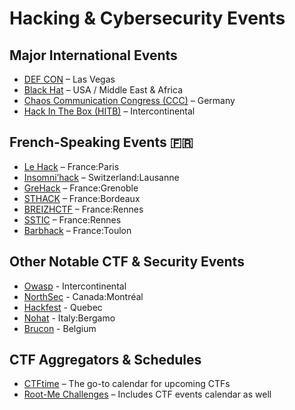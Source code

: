 # Hacking & Cybersecurity Events

## Major International Events
- [DEF CON](https://defcon.org/) – Las Vegas   
- [Black Hat](https://blackhat.com/) – USA / Middle East & Africa
- [Chaos Communication Congress (CCC)](https://events.ccc.de/) – Germany 
- [Hack In The Box (HITB)](https://conference.hitb.org/) – Intercontinental

## French-Speaking Events 🇫🇷
- [Le Hack](https://lehack.org/) – France:Paris
- [Insomni’hack](https://insomnihack.ch/) – Switzerland:Lausanne
- [GreHack](https://grehack.fr/) – France:Grenoble
- [STHACK](https://sthack.fr/) – France:Bordeaux
- [BREIZHCTF](https://www.breizhctf.com/) – France:Rennes
- [SSTIC](https://www.sstic.org/) – France:Rennes
- [Barbhack](https://www.barbhack.fr/2025/fr/) – France:Toulon

## Other Notable CTF & Security Events
- [Owasp](https://owasp.org/chapters/) - Intercontinental
- [NorthSec](https://nsec.io/) - Canada:Montréal
- [Hackfest](https://hackfest.ca/) - Quebec
- [Nohat](https://www.nohat.it/) - Italy:Bergamo
- [Brucon](https://www.brucon.org/) - Belgium

## CTF Aggregators & Schedules
- [CTFtime](https://ctftime.org/) – The go-to calendar for upcoming CTFs 
- [Root-Me Challenges](https://www.root-me.org/fr/Capture-The-Flag/Calendrier/) – Includes CTF events calendar as well
